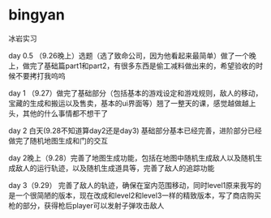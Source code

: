 # bingyan
冰岩实习

day 0.5 （9.26晚上）选题（选了致命公司，因为他看起来最简单）做了一个晚上，做完了基础篇part1和part2，有很多东西是偷工减料做出来的，希望验收的时候不要拷打我呜呜

day 1 （9.27）做完了基础部分（包括基本的游戏设定和游戏规则，敌人的移动，宝藏的生成和搬运以及售卖，基本的ui界面等）翘了一整天的课，感觉越做越上头，其他的什么事情都不想干了

day 2 白天(9.28不知道算day2还是day3) 基础部分基本已经完善，进阶部分已经做完了随机地图生成和门的交互

day 2晚上（9.28）完善了地图生成功能，包括在地图中随机生成敌人以及随机生成敌人的运行轨迹，以及随机生成道具等，完善了敌人的追踪功能

day 3（9.29） 完善了敌人的轨迹，确保在室内范围移动，同时level1原来我写的是一个很简陋的版本，现在改成和level2和level3一样的精致版本，写了商店购买枪的部分，获得枪后player可以发射子弹攻击敌人
